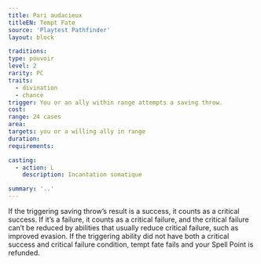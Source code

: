 ```yaml
---
title: Pari audacieux
titleEN: Tempt Fate
source: 'Playtest Pathfinder'
layout: block

traditions:
type: pouvoir
level: 2
rarity: PC
traits:
  - divination
  - chance
trigger: You or an ally within range attempts a saving throw.
cost: 
range: 24 cases
area: 
targets: you or a willing ally in range
duration: 
requirements: 

casting:
  - action: L
    description: Incantation somatique

summary: '..'
---
```

If the triggering saving throw’s result is a success, it counts as a critical success. If it’s a failure, it counts as a critical failure, and the critical failure can’t be reduced by abilities that usually reduce critical failure, such as improved evasion. If the triggering ability did not have both a critical success and critical failure condition, tempt fate fails and your Spell Point is refunded.